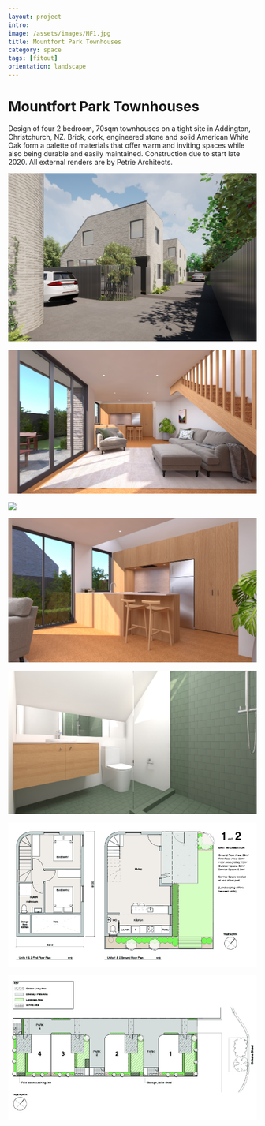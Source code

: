 ```yaml
---
layout: project
intro:  
image: /assets/images/MF1.jpg
title: Mountfort Park Townhouses
category: space
tags: [fitout]
orientation: landscape
---
```


# Mountfort Park Townhouses 

Design of four 2 bedroom, 70sqm townhouses on a tight site in Addington, Christchurch, NZ.
Brick, cork, engineered stone and solid American White Oak form a palette of materials that offer warm and inviting spaces while also being durable and easily maintained. 
Construction due to start late 2020. 
All external renders are by Petrie Architects.

![](/assets/images/MF2.jpg)

![](/assets/images/MF3.jpg)

![](/assets/images/MF1.jpg)

![](/assets/images/MF4.jpg)

![](/assets/images/MF5.jpg)

![](/assets/images/MF6.jpg)

![](/assets/images/MF7.jpg)


